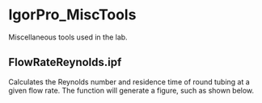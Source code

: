 # IgorPro_MiscTools
Miscellaneous tools used in the lab.

## FlowRateReynolds.ipf

Calculates the Reynolds number and residence time of round tubing at a given flow rate. The function will generate a figure, such as shown below.
